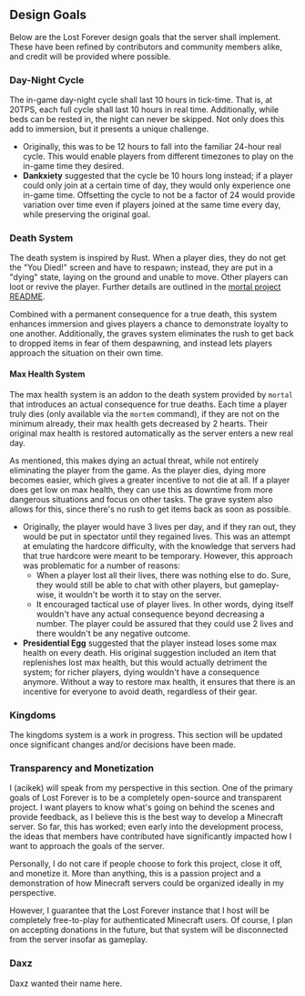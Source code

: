 ## Design Goals

Below are the Lost Forever design goals that the server shall implement. These have been refined by contributors and community members alike, and credit will be provided where possible.

### Day-Night Cycle

The in-game day-night cycle shall last 10 hours in tick-time. That is, at 20TPS, each full cycle shall last 10 hours in real time. Additionally, while beds can be rested in, the night can never be skipped. Not only does this add to immersion, but it presents a unique challenge.

* Originally, this was to be 12 hours to fall into the familiar 24-hour real cycle. This would enable players from different timezones to play on the in-game time they desired.
* **Dankxiety** suggested that the cycle be 10 hours long instead; if a player could only join at a certain time of day, they would only experience one in-game time. Offsetting the cycle to not be a factor of 24 would provide variation over time even if players joined at the same time every day, while preserving the original goal.

### Death System

The death system is inspired by Rust. When a player dies, they do not get the "You Died!" screen and have to respawn; instead, they are put in a "dying" state, laying on the ground and unable to move. Other players can loot or revive the player. Further details are outlined in the [mortal project README](https://github.com/acikek/mortal).

Combined with a permanent consequence for a true death, this system enhances immersion and gives players a chance to demonstrate loyalty to one another. Additionally, the graves system eliminates the rush to get back to dropped items in fear of them despawning, and instead lets players approach the situation on their own time.

#### Max Health System

The max health system is an addon to the death system provided by `mortal` that introduces an actual consequence for true deaths. Each time a player truly dies (only available via the `mortem` command), if they are not on the minimum already, their max health gets decreased by 2 hearts. Their original max health is restored automatically as the server enters a new real day.

As mentioned, this makes dying an actual threat, while not entirely eliminating the player from the game. As the player dies, dying more becomes easier, which gives a greater incentive to not die at all. If a player does get low on max health, they can use this as downtime from more dangerous situations and focus on other tasks. The grave system also allows for this, since there's no rush to get items back as soon as possible.

* Originally, the player would have 3 lives per day, and if they ran out, they would be put in spectator until they regained lives. This was an attempt at emulating the hardcore difficulty, with the knowledge that servers had that true hardcore were meant to be temporary. However, this approach was problematic for a number of reasons:
  * When a player lost all their lives, there was nothing else to do. Sure, they would still be able to chat with other players, but gameplay-wise, it wouldn't be worth it to stay on the server.
  * It encouraged tactical use of player lives. In other words, dying itself wouldn't have any actual consequence beyond decreasing a number. The player could be assured that they could use 2 lives and there wouldn't be any negative outcome.
* **Presidential Egg** suggested that the player instead loses some max health on every death. His original suggestion included an item that replenishes lost max health, but this would actually detriment the system; for richer players, dying wouldn't have a consequence anymore. Without a way to restore max health, it ensures that there is an incentive for everyone to avoid death, regardless of their gear.

### Kingdoms

The kingdoms system is a work in progress. This section will be updated once significant changes and/or decisions have been made.

### Transparency and Monetization

I (acikek) will speak from my perspective in this section. One of the primary goals of Lost Forever is to be a completely open-source and transparent project. I want players to know what's going on behind the scenes and provide feedback, as I believe this is the best way to develop a Minecraft server. So far, this has worked; even early into the development process, the ideas that members have contributed have significantly impacted how I want to approach the goals of the server.

Personally, I do not care if people choose to fork this project, close it off, and monetize it. More than anything, this is a passion project and a demonstration of how Minecraft servers could be organized ideally in my perspective.

However, I guarantee that the Lost Forever instance that I host will be completely free-to-play for authenticated Minecraft users. Of course, I plan on accepting donations in the future, but that system will be disconnected from the server insofar as gameplay.

### Daxz

Daxz wanted their name here.